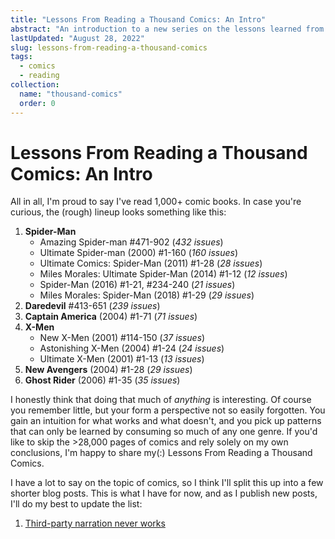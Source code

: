 ```yaml
---
title: "Lessons From Reading a Thousand Comics: An Intro"
abstract: "An introduction to a new series on the lessons learned from 1,000+ comics"
lastUpdated: "August 28, 2022"
slug: lessons-from-reading-a-thousand-comics
tags:
  - comics
  - reading
collection:
  name: "thousand-comics"
  order: 0
---
```


# Lessons From Reading a Thousand Comics: An Intro

All in all, I'm proud to say I've read 1,000+ comic books. In case you're curious, the (rough) lineup looks something like this:

1. **Spider-Man**
   - Amazing Spider-man #471-902 (_432 issues_)
   - Ultimate Spider-man (2000) #1-160 (_160 issues_)
   - Ultimate Comics: Spider-Man (2011) #1-28 (_28 issues_)
   - Miles Morales: Ultimate Spider-Man (2014) #1-12 (_12 issues_)
   - Spider-Man (2016) #1-21, #234-240 (_21 issues_)
   - Miles Morales: Spider-Man (2018) #1-29 (_29 issues_)
1. **Daredevil** #413-651 (_239 issues_)
1. **Captain America** (2004) #1-71 (_71 issues_)
1. **X-Men**
   - New X-Men (2001) #114-150 (_37 issues_)
   - Astonishing X-Men (2004) #1-24 (_24 issues_)
   - Ultimate X-Men (2001) #1-13 (_13 issues_)
1. **New Avengers** (2004) #1-28 (_29 issues_)
1. **Ghost Rider** (2006) #1-35 (_35 issues_)

I honestly think that doing that much of _anything_ is interesting. Of course you remember little, but your form a perspective not so easily forgotten. You gain an intuition for what works and what doesn't, and you pick up patterns that can only be learned by consuming so much of any one genre. If you'd like to skip the >28,000 pages of comics and rely solely on my own conclusions, I'm happy to share my(:) Lessons From Reading a Thousand Comics.

I have a lot to say on the topic of comics, so I think I'll split this up into a few shorter blog posts. This is what I have for now, and as I publish new posts, I'll do my best to update the list:

1. [Third-party narration never works](https://elanmed.dev/blog/third-party-narration-never-works)
